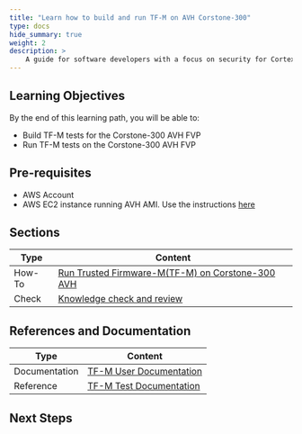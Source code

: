 ```yaml
---
title: "Learn how to build and run TF-M on AVH Corstone-300" 
type: docs
hide_summary: true
weight: 2
description: >
    A guide for software developers with a focus on security for Cortex-M. Use this guide to run TF-M tests on AVH Corstone-300 system
---
```


## Learning Objectives 

By the end of this learning path, you will be able to:

* Build TF-M tests for the Corstone-300 AVH FVP
* Run TF-M tests on the Corstone-300 AVH FVP

## Pre-requisites

* AWS Account
* AWS EC2 instance running AVH AMI. Use the instructions [here](/iot/avh/launch)

## Sections

|          Type | Content               |
| ---           | ---                   |
| How-To        | [Run Trusted Firmware-M(TF-M) on Corstone-300 AVH](/iot/TFM/tfm_sse300) |
| Check         | [Knowledge check and review](/iot/TFM/knowledge-check)  |


## References and Documentation

| Type          | Content             |
| ---           | ---                 |
| Documentation | [TF-M User Documentation](https://tf-m-user-guide.trustedfirmware.org/)                                            |
| Reference     | [TF-M Test Documentation](https://git.trustedfirmware.org/TF-M/tf-m-tests.git/tree/docs)  |

## Next Steps


